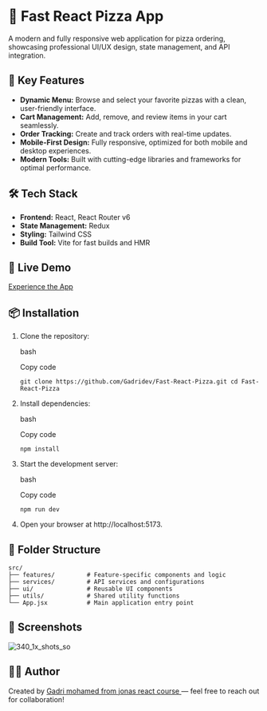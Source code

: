 # 🍕 Fast React Pizza App

A modern and fully responsive web application for pizza ordering, showcasing professional UI/UX design, state management, and API integration.

## 🚀 Key Features

-   **Dynamic Menu:** Browse and select your favorite pizzas with a clean, user-friendly interface.
-   **Cart Management:** Add, remove, and review items in your cart seamlessly.
-   **Order Tracking:** Create and track orders with real-time updates.
-   **Mobile-First Design:** Fully responsive, optimized for both mobile and desktop experiences.
-   **Modern Tools:** Built with cutting-edge libraries and frameworks for optimal performance.

## 🛠️ Tech Stack

-   **Frontend:** React, React Router v6
-   **State Management:** Redux
-   **Styling:** Tailwind CSS
-   **Build Tool:** Vite for fast builds and HMR

## 🎯 Live Demo

[Experience the App](https://fast-react-pizza.netlify.app/)

## 📦 Installation

1.  Clone the repository:
    
    bash
    
    Copy code
    
    `git clone https://github.com/Gadridev/Fast-React-Pizza.git
       cd Fast-React-Pizza`
    
3.  Install dependencies:
    
    bash
    
    Copy code
    
    `npm install` 
    
4.  Start the development server:
    
    bash
    
    Copy code
    
    `npm run dev` 
    
5.  Open your browser at http://localhost:5173.
## 📂 Folder Structure  
```plaintext
src/
├── features/         # Feature-specific components and logic
├── services/         # API services and configurations
├── ui/               # Reusable UI components
├── utils/            # Shared utility functions
└── App.jsx           # Main application entry point
```
## 📸 Screenshots
![340_1x_shots_so](https://github.com/user-attachments/assets/7e8b7679-d4fc-42e1-ad82-2df66790406e)
## 👩‍💻 Author
Created by [Gadri mohamed from jonas react course ](https://github.com/yourusername) — feel free to reach out for collaboration!

